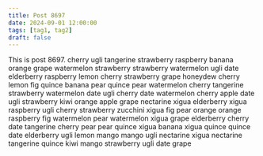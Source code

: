 ```yaml
---
title: Post 8697
date: 2024-09-01 12:00:00
tags: [tag1, tag2]
draft: false
---
```

This is post 8697.
cherry
ugli
tangerine
strawberry
raspberry
banana
orange
grape
watermelon
strawberry
strawberry
watermelon
ugli
date
elderberry
raspberry
lemon
cherry
strawberry
grape
honeydew
cherry
lemon
fig
quince
banana
pear
quince
pear
watermelon
cherry
tangerine
strawberry
watermelon
date
ugli
cherry
date
watermelon
cherry
apple
date
ugli
strawberry
kiwi
orange
apple
grape
nectarine
xigua
elderberry
xigua
raspberry
ugli
cherry
strawberry
zucchini
xigua
fig
pear
orange
orange
raspberry
fig
watermelon
pear
watermelon
xigua
grape
elderberry
cherry
date
tangerine
cherry
pear
pear
quince
xigua
banana
xigua
quince
quince
date
elderberry
ugli
lemon
mango
mango
ugli
nectarine
xigua
nectarine
tangerine
quince
kiwi
mango
strawberry
ugli
date
grape
